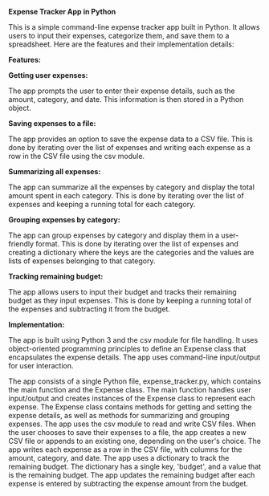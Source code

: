 **Expense Tracker App in Python**

This is a simple command-line expense tracker app built in Python. It allows users to input their expenses, categorize them, and save them to a spreadsheet. Here are the features and their implementation details:

**Features:**

**Getting user expenses:**

The app prompts the user to enter their expense details, such as the amount, category, and date. This information is then stored in a Python object.

**Saving expenses to a file:**

The app provides an option to save the expense data to a CSV file. This is done by iterating over the list of expenses and writing each expense as a row in the CSV file using the csv module.

**Summarizing all expenses:**

The app can summarize all the expenses by category and display the total amount spent in each category. This is done by iterating over the list of expenses and keeping a running total for each category.

**Grouping expenses by category:**

The app can group expenses by category and display them in a user-friendly format. This is done by iterating over the list of expenses and creating a dictionary where the keys are the categories and the 
values are lists of expenses belonging to that category.

**Tracking remaining budget:**

The app allows users to input their budget and tracks their remaining budget as they input expenses. This is done by keeping a running total of the expenses and subtracting it from the budget.

**Implementation:**

The app is built using Python 3 and the csv module for file handling. It uses object-oriented programming principles to define an Expense class that encapsulates the expense details. The app uses command-line input/output for user interaction.

The app consists of a single Python file, expense_tracker.py, which contains the main function and the Expense class. The main function handles user input/output and creates instances of the Expense class to represent each expense. The Expense class contains methods for getting and setting the expense details, as well as methods for summarizing and grouping expenses.
The app uses the csv module to read and write CSV files. When the user chooses to save their expenses to a file, the app creates a new CSV file or appends to an existing one, depending on the user's choice. The app writes each expense as a row in the CSV file, with columns for the amount, category, and date.
The app uses a dictionary to track the remaining budget. The dictionary has a single key, 'budget', and a value that is the remaining budget. The app updates the remaining budget after each expense is entered by subtracting the expense amount from the budget.
